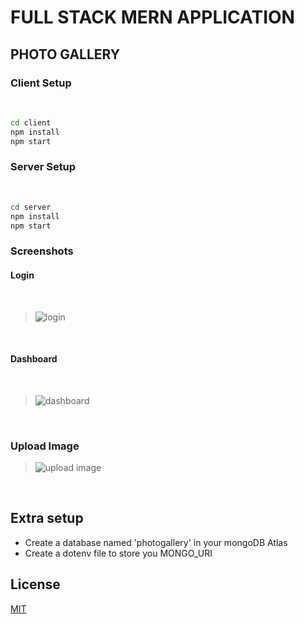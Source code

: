 # FULL STACK MERN APPLICATION

## PHOTO GALLERY

### Client Setup
<br/>

```bash
cd client
npm install
npm start
```
### Server Setup
<br/>

```bash
cd server
npm install
npm start
```

### Screenshots



#### Login
<br>

>![login](https://firebasestorage.googleapis.com/v0/b/dynamite-beff5.appspot.com/o/auth_photogallery%20(1).png?alt=media&token=da3e107c-7385-41d9-b0ba-414e2bb1d0b4)

<br>

#### Dashboard
<br>


>![dashboard](https://firebasestorage.googleapis.com/v0/b/dynamite-beff5.appspot.com/o/photos_photogallery%20(1).png?alt=media&token=2b9e029c-1fdf-460f-959b-31f00a21f28f)

<br>

### Upload Image

>![upload image](https://firebasestorage.googleapis.com/v0/b/dynamite-beff5.appspot.com/o/upload_photogallery%20(1).png?alt=media&token=8681040a-d0a6-4695-9498-70dbde21c5c9)


<br>



## Extra setup
* Create a database named 'photogallery' in your mongoDB Atlas
* Create a dotenv file to store you MONGO_URI

## License

[MIT](LICENSE)
